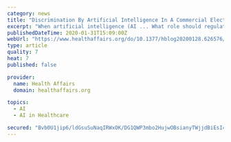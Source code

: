 ```yaml
---
category: news
title: "Discrimination By Artificial Intelligence In A Commercial Electronic Health Record—A Case Study"
excerpt: "When artificial intelligence (AI ... What role should regulators, such as the Food and Drug Administration (FDA), have in ensuring that AI in health care is trustworthy and equitable? AI has the potential to transform health care, but implementation ..."
publishedDateTime: 2020-01-31T15:09:00Z
webUrl: "https://www.healthaffairs.org/do/10.1377/hblog20200128.626576/full/?mc_cid=36fa9a9560&mc_eid=105181941b"
type: article
quality: 7
heat: 7
published: false

provider:
  name: Health Affairs
  domain: healthaffairs.org

topics:
  - AI
  - AI in Healthcare

secured: "Bvb0U1jip6/ldGsuSuNaqIRWxOK/DG1QWP3mbo2HujwOBsianyTWjjdBiEsI4y5ShjslUAEkeML284j6DClLPnPM97CY/7eamdQZ0Mmo7gcArlzt6bJi0yXqs5BfUcDQRwbyFBqqB1WXpRhJHkWZlLFaNJKUVb370ese5ewaHnXVNLnsNT4AxWYcz8P3a+FuYgCGhRJDv2YYDKQINbeurG8vTY0HxgoM7GjukBRrZEWw2Mj/1h3klNZgZqjGArzKxVT6WsBEZgwWpvDN77f7h//+hjUKmBo1GnRCpPwwlvetOOsl99C1ja4t4ecgtF00isIKRNk/RfZC27z3G7s7axOv0CipQ8BCeZjHdLHdRxMHfDKiazMjjrxl/+zoDUzUzBBLC9F0jLnCQbTvY+GNHK5++ghiDSTsajZmHs6HIuNkO0JWdjwbyoBactA+6dhxYXmD2csrTpbsIGHs3tJWmb3uvihIufXsYi5/zfaPD/4=;/KwHUK9LQ7GY8INxPytinQ=="
---
```


